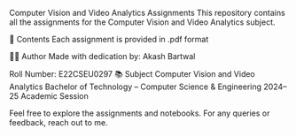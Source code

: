 Computer Vision and Video Analytics Assignments
This repository contains all the assignments for the Computer Vision and Video Analytics subject.

📁 Contents
Each assignment is provided in .pdf format 

👨‍💻 Author
Made with dedication by:
Akash Bartwal

Roll Number: E22CSEU0297
📚 Subject
Computer Vision and Video Analytics
Bachelor of Technology – Computer Science & Engineering
2024–25 Academic Session

Feel free to explore the assignments and notebooks.
For any queries or feedback, reach out to me.
